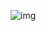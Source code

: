 ![img](https://cdn.nlark.com/yuque/0/2025/png/48073730/1741268395478-a36926df-417a-4991-b22a-d7324a0f165f.png)